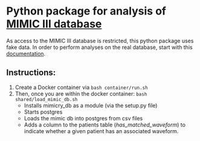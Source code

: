 # Python package for analysis of [MIMIC III database](https://mimic.physionet.org/)

As access to the MIMIC III database is restricted, this python package uses fake data. In order to perform analyses on the real database, start with this [documentation](docs/loading_real_mimic_db.md).

## Instructions:
1. Create a Docker container via ```bash container/run.sh```
2. Then, once you are within the docker container: ```bash shared/load_mimic_db.sh``` 
     * Installs mimicry_db as a module (via the setup.py file)
     * Starts postgres
     * Loads the mimic db into postgres from csv files
     * Adds a column to the patients table (<i>has_matched_waveform</i>) to indicate whether a given patient has an associated waveform.
